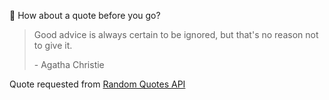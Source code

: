 📣 How about a quote before you go?

> Good advice is always certain to be ignored, but that's no reason not to give it.
>
> <p>- Agatha Christie</p>

Quote requested from [Random Quotes API](https://github.com/lukePeavey/quotable)
